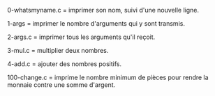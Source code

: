 0-whatsmyname.c = imprimer son nom, suivi d'une nouvelle ligne.

1-args = imprimer le nombre d'arguments qui y sont transmis.

2-args.c = imprimer tous les arguments qu'il reçoit.

3-mul.c = multiplier deux nombres.

4-add.c = ajouter des nombres positifs.

100-change.c = imprime le nombre minimum de pièces pour rendre la monnaie contre une somme d'argent.